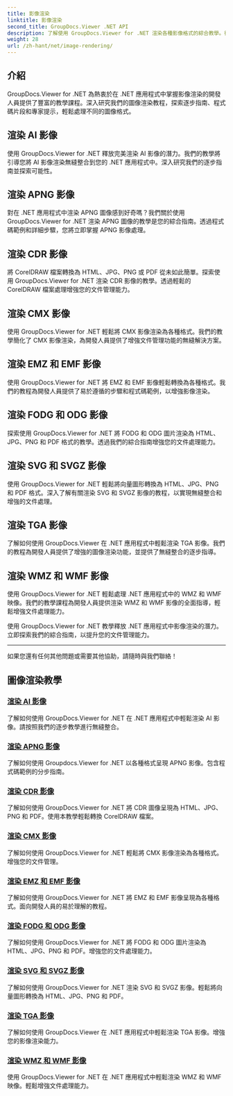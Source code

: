 ```yaml
---
title: 影像渲染
linktitle: 影像渲染
second_title: GroupDocs.Viewer .NET API
description: 了解使用 GroupDocs.Viewer for .NET 渲染各種影像格式的綜合教學。從 AI 到 WMF，學習無縫整合和編碼範例。
weight: 28
url: /zh-hant/net/image-rendering/
---
```


## 介紹

GroupDocs.Viewer for .NET 為熱衷於在 .NET 應用程式中掌握影像渲染的開發人員提供了豐富的教學課程。深入研究我們的圖像渲染教程，探索逐步指南、程式碼片段和專家提示，輕鬆處理不同的圖像格式。

## 渲染 AI 影像
使用 GroupDocs.Viewer for .NET 釋放完美渲染 AI 影像的潛力。我們的教學將引導您將 AI 影像渲染無縫整合到您的 .NET 應用程式中。深入研究我們的逐步指南並探索可能性。

## 渲染 APNG 影像
對在 .NET 應用程式中渲染 APNG 圖像感到好奇嗎？我們關於使用 GroupDocs.Viewer for .NET 渲染 APNG 圖像的教學是您的綜合指南。透過程式碼範例和詳細步驟，您將立即掌握 APNG 影像處理。

## 渲染 CDR 影像
將 CorelDRAW 檔案轉換為 HTML、JPG、PNG 或 PDF 從未如此簡單。探索使用 GroupDocs.Viewer for .NET 渲染 CDR 影像的教學。透過輕鬆的 CorelDRAW 檔案處理增強您的文件管理能力。

## 渲染 CMX 影像
使用 GroupDocs.Viewer for .NET 輕鬆將 CMX 影像渲染為各種格式。我們的教學簡化了 CMX 影像渲染，為開發人員提供了增強文件管理功能的無縫解決方案。

## 渲染 EMZ 和 EMF 影像
使用 GroupDocs.Viewer for .NET 將 EMZ 和 EMF 影像輕鬆轉換為各種格式。我們的教程為開發人員提供了易於遵循的步驟和程式碼範例，以增強影像渲染。

## 渲染 FODG 和 ODG 影像
探索使用 GroupDocs.Viewer for .NET 將 FODG 和 ODG 圖片渲染為 HTML、JPG、PNG 和 PDF 格式的教學。透過我們的綜合指南增強您的文件處理能力。

## 渲染 SVG 和 SVGZ 影像
使用 GroupDocs.Viewer for .NET 輕鬆將向量圖形轉換為 HTML、JPG、PNG 和 PDF 格式。深入了解有關渲染 SVG 和 SVGZ 影像的教程，以實現無縫整合和增強的文件處理。

## 渲染 TGA 影像
了解如何使用 GroupDocs.Viewer 在 .NET 應用程式中輕鬆渲染 TGA 影像。我們的教程為開發人員提供了增強的圖像渲染功能，並提供了無縫整合的逐步指導。

## 渲染 WMZ 和 WMF 影像
使用 GroupDocs.Viewer for .NET 輕鬆處理 .NET 應用程式中的 WMZ 和 WMF 映像。我們的教學課程為開發人員提供渲染 WMZ 和 WMF 影像的全面指導，輕鬆增強文件處理能力。

使用 GroupDocs.Viewer for .NET 教學釋放 .NET 應用程式中影像渲染的潛力。立即探索我們的綜合指南，以提升您的文件管理能力。

---

如果您還有任何其他問題或需要其他協助，請隨時與我們聯絡！
## 圖像渲染教學
### [渲染 AI 影像](./render-ai-images/)
了解如何使用 GroupDocs.Viewer for .NET 在 .NET 應用程式中輕鬆渲染 AI 影像。請按照我們的逐步教學進行無縫整合。
### [渲染 APNG 影像](./render-apng-images/)
了解如何使用 Groupdocs.Viewer for .NET 以各種格式呈現 APNG 影像。包含程式碼範例的分步指南。
### [渲染 CDR 影像](./render-cdr-images/)
了解如何使用 GroupDocs.Viewer for .NET 將 CDR 圖像呈現為 HTML、JPG、PNG 和 PDF。使用本教學輕鬆轉換 CorelDRAW 檔案。
### [渲染 CMX 影像](./render-cmx-images/)
了解如何使用 GroupDocs.Viewer for .NET 輕鬆將 CMX 影像渲染為各種格式。增強您的文件管理。
### [渲染 EMZ 和 EMF 影像](./render-emz-emf-images/)
了解如何使用 GroupDocs.Viewer for .NET 將 EMZ 和 EMF 影像呈現為各種格式。面向開發人員的易於理解的教程。
### [渲染 FODG 和 ODG 影像](./render-fodg-odg-images/)
了解如何使用 GroupDocs.Viewer for .NET 將 FODG 和 ODG 圖片渲染為 HTML、JPG、PNG 和 PDF。增強您的文件處理能力。
### [渲染 SVG 和 SVGZ 影像](./render-svg-svgz-images/)
了解如何使用 GroupDocs.Viewer for .NET 渲染 SVG 和 SVGZ 影像。輕鬆將向量圖形轉換為 HTML、JPG、PNG 和 PDF。
### [渲染 TGA 影像](./render-tga-images/)
了解如何使用 GroupDocs.Viewer 在 .NET 應用程式中輕鬆渲染 TGA 影像。增強您的影像渲染能力。
### [渲染 WMZ 和 WMF 影像](./render-wmz-wmf-images/)
使用 GroupDocs.Viewer for .NET 在 .NET 應用程式中輕鬆渲染 WMZ 和 WMF 映像。輕鬆增強文件處理能力。